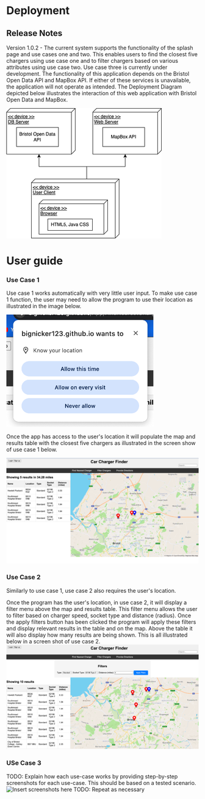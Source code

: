 # Deployment

## Release Notes
Version 1.0.2 - The current system supports the functionality of the splash page and use cases one and two. This enables users to find the closest five chargers using use case one and to filter chargers based on various attributes using use case two. Use case three is currently under development. The functionality of this application depends on the Bristol Open Data API and MapBox API. If either of these services is unavailable, the application will not operate as intended. The Deployment Diagram depicted below illustrates the interaction of this web application with Bristol Open Data and MapBox.

![Deployment Diagram](Images/DeploymentDiagram.png)

# User guide

### Use Case 1
Use case 1 works automatically with very little user input. To make use case 1 function, the user may need to allow the program to use their location as illustrated in the image below.

![Allow Location Image](Images/AllowLocation.png)

Once the app has access to the user's location it will populate the map and results table with the closest five chargers as illustrated in the screen show of use case 1 below.

![Use Case 1](Images/UC1Final.png)

### Use Case 2
Similarly to use case 1, use case 2 also requires the user's location. 

Once the program has the user's location, in use case 2, it will display a filter menu above the map and results table. This filter menu allows the user to filter based on charger speed, socket type and distance (radius). Once the apply filters button has been clicked the program will apply these filters and display relevant results in the table and on the map. Above the table it will also display how many results are being shown. This is all illustrated below in a screen shot of use case 2.
![Use Case 1](Images/UC2Final.png)

### USe Case 3

TODO: Explain how each use-case works by providing step-by-step screenshots for each use-case. This should be based on a tested scenario.
![Insert screenshots here](images/screenshot.png)
TODO: Repeat as necessary
